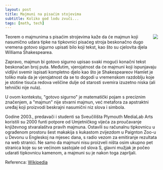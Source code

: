 ```yaml
---
layout: post
title: Majmuni na pisaćim stojevima
subtitle: Koliko god lodu zvuči...
tags: [math, tech]
---
```


<img style="float: right" src="../assets/monkey-typewriter.jpg">

Teorem o majmunima s pisaćim strojevima kaže da će majmun koji nasumično udara tipke na tipkovnici pisaćeg stroja beskonačno dugo vremena gotovo sigurno upisati bilo koji tekst, kao što su cjelovita djela Williama Shakespearea.

Zapravo, majmun bi gotovo sigurno upisao svaki mogući konačni tekst beskonačan broj puta. Međutim, vjerojatnost da će majmuni koji ispunjavaju vidljivi svemir ispisati kompletno djelo kao što je Shakespeareov Hamlet je toliko mala da je vjerojatnost da se to dogodi u vremenskom razdoblju koje je stotine tisuća redova veličine dulje od starosti svemira izuzetno niska (ali tehnički nije nula).

U ovom kontekstu, "gotovo sigurno" je matematički pojam s preciznim značenjem, a "majmun" nije stvarni majmun, već metafora za apstraktni uređaj koji proizvodi beskrajni nasumični niz slova i simbola.

Godine 2003., predavači i studenti sa Sveučilišta Plymouth MediaLab Arts koristili su 2000 funti potpore od Umjetničkog vijeća za proučavanje književnog stvaralaštva pravih majmuna. Ostavili su računalnu tipkovnicu u ograđenom prostoru šest makakija s kukastom zvijezdom u Paignton Zoo-u u Devonu u Engleskoj na mjesec dana, s radio vezom za emitiranje rezultata na web stranici. Ne samo da majmuni nisu proizveli ništa osim ukupno pet stranica koje su se većinom sastojale od slova S, glavni mužjak je počeo udarati tipkovnicu kamenom, a majmuni su je nakon toga zaprljali.

Referenca: [Wikipedia](https://en.wikipedia.org/wiki/Infinite_monkey_theorem)
